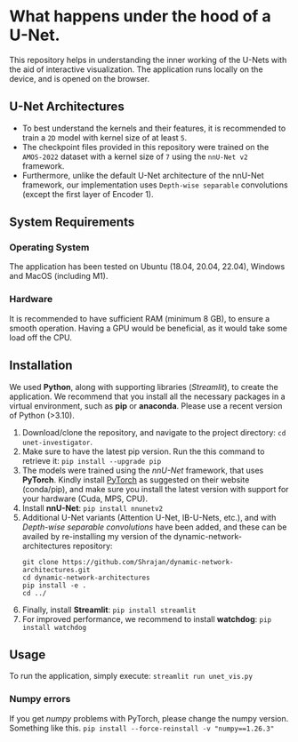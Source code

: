 # What happens under the hood of a U-Net.
This repository helps in understanding the inner working of the U-Nets with the aid of interactive visualization. The application runs locally on the device, and is opened on the browser.

## U-Net Architectures
* To best understand the kernels and their features, it is recommended to train a `2D` model with kernel size of at least `5`. 
* The checkpoint files provided in this repository were trained on the `AMOS-2022` dataset with a kernel size of `7` using the `nnU-Net v2` framework.
* Furthermore, unlike the default U-Net architecture of the nnU-Net framework, our implementation uses `Depth-wise separable` convolutions (except the first layer of Encoder 1).

## System Requirements

### Operating System
The application has been tested on Ubuntu (18.04, 20.04, 22.04), Windows and MacOS (including M1).
  
### Hardware 
It is recommended to have sufficient RAM (minimum 8 GB), to ensure a smooth operation. Having a GPU would be beneficial, as it would take some load off the CPU.

## Installation
We used **Python**, along with supporting libraries (*Streamlit*), to create the application. We recommend that you install all the necessary packages in a virtual environment, such as **pip** or **anaconda**. Please use a recent version of Python (>3.10).

1) Download/clone the repository, and navigate to the project directory: `cd unet-investigator`.
2) Make sure to have the latest pip version. Run the this command to retrieve it: `pip install --upgrade pip`
3) The models were trained using the *nnU-Net* framework, that uses **PyTorch**. Kindly install [PyTorch](https://pytorch.org/get-started/locally/) as suggested on their website (conda/pip), and make sure you install the latest version with support for your hardware (Cuda, MPS, CPU).
4) Install **nnU-Net**: `pip install nnunetv2`
5) Additional U-Net variants (Attention U-Net, IB-U-Nets, etc.), and with *Depth-wise separable convolutions* have been added, and these can be availed by re-installing my version of the dynamic-network-architectures repository:
    ```
    git clone https://github.com/Shrajan/dynamic-network-architectures.git
    cd dynamic-network-architectures
    pip install -e .
    cd ../
    ```
6) Finally, install **Streamlit**: `pip install streamlit`
7) For improved performance, we recommend to install **watchdog**: `pip install watchdog`

## Usage
To run the application, simply execute: `streamlit run unet_vis.py`

### Numpy errors
If you get *numpy* problems with PyTorch, please change the numpy version. Something like this.
`pip install --force-reinstall -v "numpy==1.26.3"`


